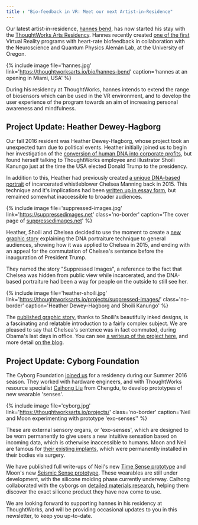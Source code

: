 ```yaml
---
title : "Bio-feedback in VR: Meet our next Artist-in-Residence"
---
```

Our latest artist-in-residence, [hannes bend](https://thoughtworksarts.io/bio/hannes-bend/), has now started his stay with the [ThoughtWorks Arts Residency](https://thoughtworksarts.io/). Hannes recently created [one of the first](http://www.hannesbend.com/index.php?/current/myndful/) Virtual Reality programs with heart-rate biofeedback in collaboration with the Neuroscience and Quantum Physics Alemán Lab, at the University of Oregon.

{% include image file='hannes.jpg'
   link='https://thoughtworksarts.io/bio/hannes-bend'
   caption='hannes at an opening in Miami, USA' %}

During his residency at ThoughtWorks, hannes intends to extend the range of biosensors which can be used in the VR environment, and to develop the user experience of the program towards an aim of increasing personal awareness and mindfulness.

<!--excerpt-ends-->

## Project Update: Heather Dewey-Hagborg

Our fall 2016 resident was Heather Dewey-Hagborg, whose project took an unexpected turn due to political events. Heather initially joined us to begin her investigation of the [conversion of human DNA into corporate profits](https://thoughtworksarts.io/blog/introducing-heather-dewey-hagborg/), but found herself talking to ThoughtWorks employee and illustrator Shoili Kanungo just at the time the USA elected Donald Trump to the presidency.

In addition to this, Heather had previously created [a unique DNA-based portrait](http://deweyhagborg.com/projects/radical-love) of incarcerated whistleblower Chelsea Manning back in 2015\. This technique and it's implications had been [written up in essay form](https://thenewinquiry.com/sci-fi-crime-drama-with-a-strong-black-lead/), but remained somewhat inaccessible to broader audiences.

{% include image file='suppressed-images.jpg'
   link='https://suppressedimages.net'
   class='no-border'
   caption='The cover page of <a href="http://suppressedimages.net/">suppressedimages.net</a>' %}

Heather, Shoili and Chelsea decided to use the moment to create a [new graphic story](https://suppressedimages.net/) explaining the DNA portraiture technique to general audiences, showing how it was applied to Chelsea in 2015, and ending with an appeal for the commutation of Chelsea's sentence before the inauguration of President Trump.

They named the story "Suppressed Images", a reference to the fact that Chelsea was hidden from public view while incarcerated, and the DNA-based portraiture had been a way for people on the outside to still see her.

{% include image file='heather-shoili.jpg'
   link='https://thoughtworksarts.io/projects/suppressed-images/'
   class='no-border'
   caption='Heather Dewey-Hagborg and Shoili Kanungo' %}

The [published graphic story](https://suppressedimages.net/), thanks to Shoili's beautifully inked designs, is a fascinating and relatable introduction to a fairly complex subject. We are pleased to say that Chelsea's sentence was in fact commuted, during Obama's last days in office. You can see [a writeup of the project here](https://thoughtworksarts.io/projects/suppressed-images/), and more detail [on the blog](https://thoughtworksarts.io/blog/suppressed-images-picturing-chelsea-manning/).

## Project Update: Cyborg Foundation

The Cyborg Foundation [joined us](https://thoughtworksarts.io/blog/introducing-cyborg-foundation/) for a residency during our Summer 2016 season. They worked with hardware engineers, and with ThoughtWorks resource specialist [Caihong Liu](https://thoughtworksarts.io/bio/caihong-liu/) from Chengdu, to develop prototypes of new wearable 'senses'.

{% include image file='cyborg.jpg'
   link='https://thoughtworksarts.io/projects/'
   class='no-border'
   caption='Neil and Moon experimenting with prototype \'exo-senses\'' %}

These are external sensory organs, or 'exo-senses', which are designed to be worn permanently to give users a new intuitive sensation based on incoming data, which is otherwise inaccessible to humans. Moon and Neil are famous for [their existing implants](https://thoughtworksarts.io/blog/introducing-cyborg-foundation/), which were permanently installed in their bodies via surgery.

We have published full write-ups of Neil's new [Time Sense prototype](https://thoughtworksarts.io/projects/time-sense/) and Moon's new [Seismic Sense prototype](https://thoughtworksarts.io/projects/seismic-sense/). These wearables are still under development, with the silicone molding phase currently underway. Caihong collaborated with the cyborgs on [detailed materials research](https://thoughtworksarts.io/blog/cyborg-senses-weaving-materials/), helping them discover the exact silicone product they have now come to use.

We are looking forward to supporting hannes in his residency at ThoughtWorks, and will be providing occasional updates to you in this newsletter, to keep you up-to-date.
